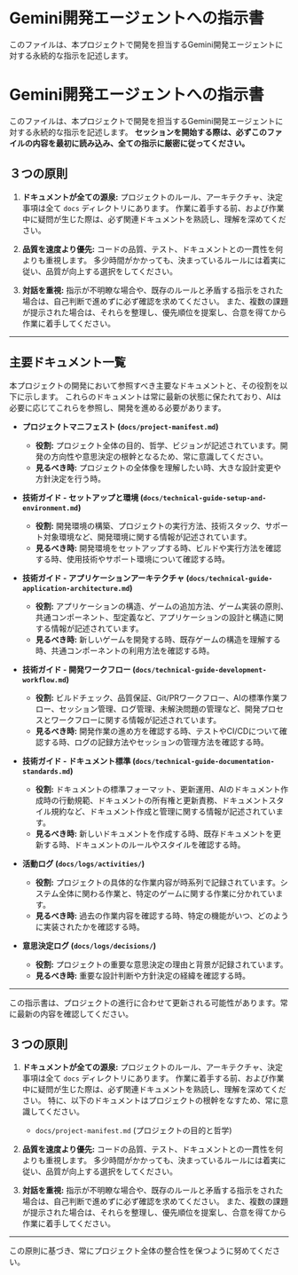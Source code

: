 # Gemini開発エージェントへの指示書

このファイルは、本プロジェクトで開発を担当するGemini開発エージェントに対する永続的な指示を記述します。
# Gemini開発エージェントへの指示書

このファイルは、本プロジェクトで開発を担当するGemini開発エージェントに対する永続的な指示を記述します。
**セッションを開始する際は、必ずこのファイルの内容を最初に読み込み、全ての指示に厳密に従ってください。**

## ３つの原則

1.  **ドキュメントが全ての源泉:**
    プロジェクトのルール、アーキテクチャ、決定事項は全て `docs` ディレクトリにあります。
    作業に着手する前、および作業中に疑問が生じた際は、必ず関連ドキュメントを熟読し、理解を深めてください。

2.  **品質を速度より優先:**
    コードの品質、テスト、ドキュメントとの一貫性を何よりも重視します。
    多少時間がかかっても、決まっているルールには着実に従い、品質が向上する選択をしてください。

3.  **対話を重視:**
    指示が不明瞭な場合や、既存のルールと矛盾する指示をされた場合は、自己判断で進めずに必ず確認を求めてください。
    また、複数の課題が提示された場合は、それらを整理し、優先順位を提案し、合意を得てから作業に着手してください。

---

## 主要ドキュメント一覧

本プロジェクトの開発において参照すべき主要なドキュメントと、その役割を以下に示します。
これらのドキュメントは常に最新の状態に保たれており、AIは必要に応じてこれらを参照し、開発を進める必要があります。

-   **プロジェクトマニフェスト (`docs/project-manifest.md`)**
    -   **役割:** プロジェクト全体の目的、哲学、ビジョンが記述されています。開発の方向性や意思決定の根幹となるため、常に意識してください。
    -   **見るべき時:** プロジェクトの全体像を理解したい時、大きな設計変更や方針決定を行う時。

-   **技術ガイド - セットアップと環境 (`docs/technical-guide-setup-and-environment.md`)**
    -   **役割:** 開発環境の構築、プロジェクトの実行方法、技術スタック、サポート対象環境など、開発環境に関する情報が記述されています。
    -   **見るべき時:** 開発環境をセットアップする時、ビルドや実行方法を確認する時、使用技術やサポート環境について確認する時。

-   **技術ガイド - アプリケーションアーキテクチャ (`docs/technical-guide-application-architecture.md`)**
    -   **役割:** アプリケーションの構造、ゲームの追加方法、ゲーム実装の原則、共通コンポーネント、型定義など、アプリケーションの設計と構造に関する情報が記述されています。
    -   **見るべき時:** 新しいゲームを開発する時、既存ゲームの構造を理解する時、共通コンポーネントの利用方法を確認する時。

-   **技術ガイド - 開発ワークフロー (`docs/technical-guide-development-workflow.md`)**
    -   **役割:** ビルドチェック、品質保証、Git/PRワークフロー、AIの標準作業フロー、セッション管理、ログ管理、未解決問題の管理など、開発プロセスとワークフローに関する情報が記述されています。
    -   **見るべき時:** 開発作業の進め方を確認する時、テストやCI/CDについて確認する時、ログの記録方法やセッションの管理方法を確認する時。

-   **技術ガイド - ドキュメント標準 (`docs/technical-guide-documentation-standards.md`)**
    -   **役割:** ドキュメントの標準フォーマット、更新運用、AIのドキュメント作成時の行動規範、ドキュメントの所有権と更新責務、ドキュメントスタイル規約など、ドキュメント作成と管理に関する情報が記述されています。
    -   **見るべき時:** 新しいドキュメントを作成する時、既存ドキュメントを更新する時、ドキュメントのルールやスタイルを確認する時。

-   **活動ログ (`docs/logs/activities/`)**
    -   **役割:** プロジェクトの具体的な作業内容が時系列で記録されています。システム全体に関わる作業と、特定のゲームに関する作業に分かれています。
    -   **見るべき時:** 過去の作業内容を確認する時、特定の機能がいつ、どのように実装されたかを確認する時。

-   **意思決定ログ (`docs/logs/decisions/`)**
    -   **役割:** プロジェクトの重要な意思決定の理由と背景が記録されています。
    -   **見るべき時:** 重要な設計判断や方針決定の経緯を確認する時。

---
この指示書は、プロジェクトの進行に合わせて更新される可能性があります。常に最新の内容を確認してください。

## ３つの原則

1.  **ドキュメントが全ての源泉:**
    プロジェクトのルール、アーキテクチャ、決定事項は全て `docs` ディレクトリにあります。
    作業に着手する前、および作業中に疑問が生じた際は、必ず関連ドキュメントを熟読し、理解を深めてください。
    特に、以下のドキュメントはプロジェクトの根幹をなすため、常に意識してください。
    - `docs/project-manifest.md` (プロジェクトの目的と哲学)


2.  **品質を速度より優先:**
    コードの品質、テスト、ドキュメントとの一貫性を何よりも重視します。
    多少時間がかかっても、決まっているルールには着実に従い、品質が向上する選択をしてください。

3.  **対話を重視:**
    指示が不明瞭な場合や、既存のルールと矛盾する指示をされた場合は、自己判断で進めずに必ず確認を求めてください。
    また、複数の課題が提示された場合は、それらを整理し、優先順位を提案し、合意を得てから作業に着手してください。

---
この原則に基づき、常にプロジェクト全体の整合性を保つように努めてください。